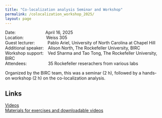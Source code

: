 ```yaml
---
title: "Co-localization analysis Seminar and Workshop"
permalink: /colocalization_workshop_2025/
layout: page
---
```


Date:&emsp;&emsp;&emsp;&emsp;&emsp;&emsp;&emsp;April 16, 2025  
Location:&emsp;&emsp;&emsp;&emsp;&emsp;&nbsp;Weiss 305  
Guest lecturer:&emsp;&emsp;&emsp;Pablo Ariel, University of North Carolina at Chapel Hill  
Additional speaker:&emsp;Alison North, The Rockefeller University, BIRC  
Workshop support:&emsp;Ved Sharma and Tao Tong, The Rockefeller University, BIRC  
Attendees:&emsp;&emsp;&emsp;&emsp;&emsp;35 Rockefeller reserachers from various labs  

Organized by the BIRC team, this was a seminar (2 h), followed by a hands-on workshop (2 h) on the co-localization analysis.  

## Links  
[Videos](https://youtube.com/playlist?list=PL_P0beEBCtVLwzO8RzZ19-rD3k8spDxH4&si=MZusTQ-ySNIgF_wr)  
[Materials for exercises and downloadable videos](https://doi.org/10.17615/d372-5m24)




